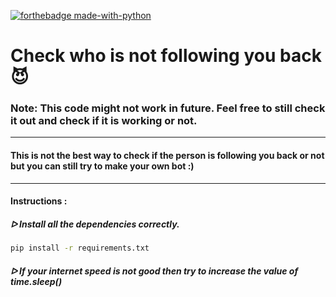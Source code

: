 [![forthebadge made-with-python](https://ForTheBadge.com/images/badges/made-with-python.svg)](https://www.python.org/)

# Check who is not following you back 😈

### Note: This code might not work in future. Feel free to still check it out and check if it is working or not.
---------------------------------------------------------------------------------------------------------------------------------------------------------------------------------
#### This is not the best way to check if the person is following you back or not but you can still try to make your own bot :)
---------------------------------------------------------------------------------------------------------------------------------------------------------------------------------
#### Instructions :

##### ᐅ Install all the dependencies correctly.
```bash
pip install -r requirements.txt
```
##### ᐅ If your internet speed is not good then try to increase the value of time.sleep()


